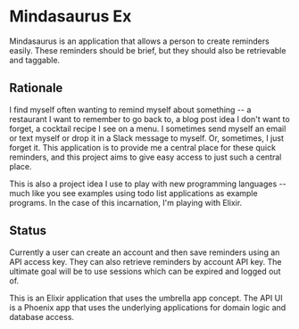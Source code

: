 # Mindasaurus Ex

Mindasaurus is an application that allows a person to create reminders
easily. These reminders should be brief, but they should also be retrievable
and taggable.

## Rationale

I find myself often wanting to remind myself about something --
a restaurant I want to remember to go back to, a blog post
idea I don't want to forget, a cocktail recipe I see on a menu. I sometimes
send myself an email or text myself or drop it in a Slack message to myself.
Or, sometimes, I just forget it. This application is to provide me a central
place for these quick reminders, and this project aims to give easy access to
just such a central place.

This is also a project idea I use to play with new programming languages -- much
like you see examples using todo list applications as example programs. In the
case of this incarnation, I'm playing with Elixir.

## Status

Currently a user can create an account and then save reminders using an
API access key. They can also retrieve reminders by account API key. The
ultimate goal will be to use sessions which can be expired and logged out
of.

This is an Elixir application that uses the umbrella app concept. The API
UI is a Phoenix app that uses the underlying applications for domain logic
and database access.


